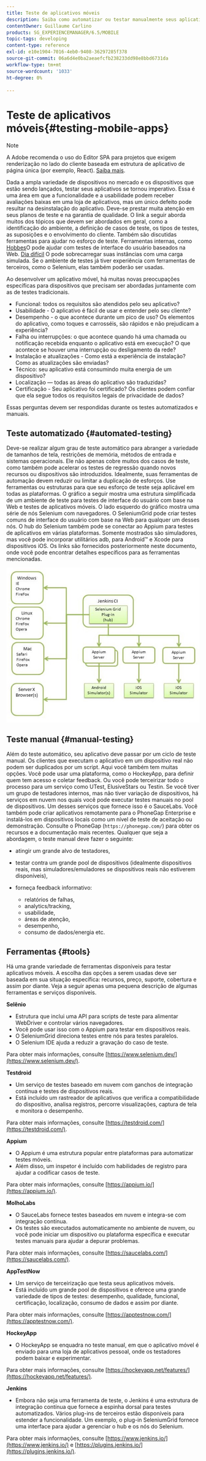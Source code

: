 ```yaml
---
title: Teste de aplicativos móveis
description: Saiba como automatizar ou testar manualmente seus aplicativos móveis usando várias ferramentas.
contentOwner: Guillaume Carlino
products: SG_EXPERIENCEMANAGER/6.5/MOBILE
topic-tags: developing
content-type: reference
exl-id: e10e1904-7016-4eb0-9408-36297285f378
source-git-commit: 06a6d4e0ba2aeaefcfb238233dd98e8bbd6731da
workflow-type: tm+mt
source-wordcount: '1033'
ht-degree: 0%

---
```


# Teste de aplicativos móveis{#testing-mobile-apps}

>[!NOTE]
>
>A Adobe recomenda o uso do Editor SPA para projetos que exigem renderização no lado do cliente baseada em estrutura de aplicativo de página única (por exemplo, React). [Saiba mais](/help/sites-developing/spa-overview.md).

Dada a ampla variedade de dispositivos no mercado e os dispositivos que estão sendo lançados, testar seus aplicativos se tornou imperativo. Essa é uma área em que a funcionalidade e a usabilidade podem receber avaliações baixas em uma loja de aplicativos, mas um único defeito pode resultar na desinstalação do aplicativo. Deve-se prestar muita atenção em seus planos de teste e na garantia de qualidade. O link a seguir aborda muitos dos tópicos que devem ser abordados em geral, como a identificação do ambiente, a definição de casos de teste, os tipos de testes, as suposições e o envolvimento do cliente. Também são discutidas ferramentas para ajudar no esforço de teste. Ferramentas internas, como [Hobbes](/help/sites-developing/hobbes.md)O pode ajudar com testes de interface do usuário baseados na Web. [Dia difícil](/help/sites-developing/tough-day.md) O pode sobrecarregar suas instâncias com uma carga simulada. Se o ambiente de testes já tiver experiência com ferramentas de terceiros, como o Selenium, elas também poderão ser usadas.

Ao desenvolver um aplicativo móvel, há muitas novas preocupações específicas para dispositivos que precisam ser abordadas juntamente com as de testes tradicionais.

* Funcional: todos os requisitos são atendidos pelo seu aplicativo?
* Usabilidade - O aplicativo é fácil de usar e entender pelo seu cliente?
* Desempenho - o que acontece durante um pico de uso? Os elementos do aplicativo, como toques e carrosséis, são rápidos e não prejudicam a experiência?
* Falha ou interrupções: o que acontece quando há uma chamada ou notificação recebida enquanto o aplicativo está em execução? O que acontece se houver uma interrupção ou desligamento da rede?
* Instalação e atualizações - Como está a experiência de instalação? Como as atualizações são enviadas?
* Técnico: seu aplicativo está consumindo muita energia de um dispositivo?
* Localização — todas as áreas do aplicativo são traduzidas?
* Certificação - Seu aplicativo foi certificado? Os clientes podem confiar que ela segue todos os requisitos legais de privacidade de dados?

Essas perguntas devem ser respondidas durante os testes automatizados e manuais.

## Teste automatizado {#automated-testing}

Deve-se realizar algum grau de teste automático para abranger a variedade de tamanhos de tela, restrições de memória, métodos de entrada e sistemas operacionais. Ele não apenas cobre muitos dos casos de teste, como também pode acelerar os testes de regressão quando novos recursos ou dispositivos são introduzidos. Idealmente, suas ferramentas de automação devem reduzir ou limitar a duplicação de esforços. Use ferramentas ou estruturas para que seu esforço de teste seja aplicável em todas as plataformas. O gráfico a seguir mostra uma estrutura simplificada de um ambiente de teste para testes de interface do usuário com base na Web e testes de aplicativos móveis. O lado esquerdo do gráfico mostra uma série de nós Selenium com navegadores. O SeleniumGrid pode criar testes comuns de interface do usuário com base na Web para qualquer um desses nós. O hub do Selenium também pode se conectar ao Appium para testes de aplicativos em várias plataformas. Somente mostrados são simuladores, mas você pode incorporar utilitários adb, para Android™ e Xcode para dispositivos iOS. Os links são fornecidos posteriormente neste documento, onde você pode encontrar detalhes específicos para as ferramentas mencionadas.

![chlimage_1](assets/chlimage_1.jpeg)

## Teste manual {#manual-testing}

Além do teste automático, seu aplicativo deve passar por um ciclo de teste manual. Os clientes que executam o aplicativo em um dispositivo real não podem ser duplicados por um script. Aqui você também tem muitas opções. Você pode usar uma plataforma, como o HockeyApp, para definir quem tem acesso e coletar feedback. Ou você pode terceirizar todo o processo para um serviço como UTest, ElusiveStars ou Testin. Se você tiver um grupo de testadores internos, mas não tiver variação de dispositivos, há serviços em nuvem nos quais você pode executar testes manuais no pool de dispositivos. Um desses serviços que fornece isso é o SauceLabs. Você também pode criar aplicativos remotamente para o PhoneGap Enterprise e instalá-los em dispositivos locais como um nível de teste de aceitação ou demonstração. Consulte o PhoneGap (`https://phonegap.com/`) para obter os recursos e a documentação mais recentes. Qualquer que seja a abordagem, o teste manual deve fazer o seguinte:

* atingir um grande alvo de testadores,
* testar contra um grande pool de dispositivos (idealmente dispositivos reais, mas simuladores/emuladores se dispositivos reais não estiverem disponíveis),
* forneça feedback informativo:

   * relatórios de falhas,
   * analytics/tracking,
   * usabilidade,
   * áreas de atenção,
   * desempenho,
   * consumo de dados/energia etc.

## Ferramentas {#tools}

Há uma grande variedade de ferramentas disponíveis para testar aplicativos móveis. A escolha das opções a serem usadas deve ser baseada em sua situação específica: recursos, preço, suporte, cobertura e assim por diante. Veja a seguir apenas uma pequena descrição de algumas ferramentas e serviços disponíveis.

**Selênio**

* Estrutura que inclui uma API para scripts de teste para alimentar WebDriver e controlar vários navegadores.
* Você pode usar isso com o Appium para testar em dispositivos reais.
* O SeleniumGrid direciona testes entre nós para testes paralelos.
* O Selenium IDE ajuda a reduzir a gravação do caso de teste.

Para obter mais informações, consulte [https://www.selenium.dev/](https://www.selenium.dev/).

**Testdroid**

* Um serviço de testes baseado em nuvem com ganchos de integração contínua e testes de dispositivos reais.
* Está incluído um rastreador de aplicativos que verifica a compatibilidade do dispositivo, analisa registros, percorre visualizações, captura de tela e monitora o desempenho.

Para obter mais informações, consulte [https://testdroid.com/](https://testdroid.com/).

**Appium**

* O Appium é uma estrutura popular entre plataformas para automatizar testes móveis.
* Além disso, um inspetor é incluído com habilidades de registro para ajudar a codificar casos de teste.

Para obter mais informações, consulte [https://appium.io/](https://appium.io/).

**MolhoLabs**

* O SauceLabs fornece testes baseados em nuvem e integra-se com integração contínua.
* Os testes são executados automaticamente no ambiente de nuvem, ou você pode iniciar um dispositivo ou plataforma específica e executar testes manuais para ajudar a depurar problemas.

Para obter mais informações, consulte [https://saucelabs.com/](https://saucelabs.com/).

**AppTestNow**

* Um serviço de terceirização que testa seus aplicativos móveis.
* Está incluído um grande pool de dispositivos e oferece uma grande variedade de tipos de testes: desempenho, qualidade, funcional, certificação, localização, consumo de dados e assim por diante.

Para obter mais informações, consulte [https://apptestnow.com/](https://apptestnow.com/).

**HockeyApp**

* O HockeyApp se enquadra no teste manual, em que o aplicativo móvel é enviado para uma loja de aplicativos pessoal, onde os testadores podem baixar e experimentar.

Para obter mais informações, consulte [https://hockeyapp.net/features/](https://hockeyapp.net/features/).

**Jenkins**

* Embora não seja uma ferramenta de teste, o Jenkins é uma estrutura de integração contínua que fornece a espinha dorsal para testes automatizados. Vários plug-ins de terceiros estão disponíveis para estender a funcionalidade. Um exemplo, o plug-in SeleniumGrid fornece uma interface para ajudar a gerenciar o hub e os nós do Selenium.

Para obter mais informações, consulte [https://www.jenkins.io/](https://www.jenkins.io/) e [https://plugins.jenkins.io/](https://plugins.jenkins.io/).

